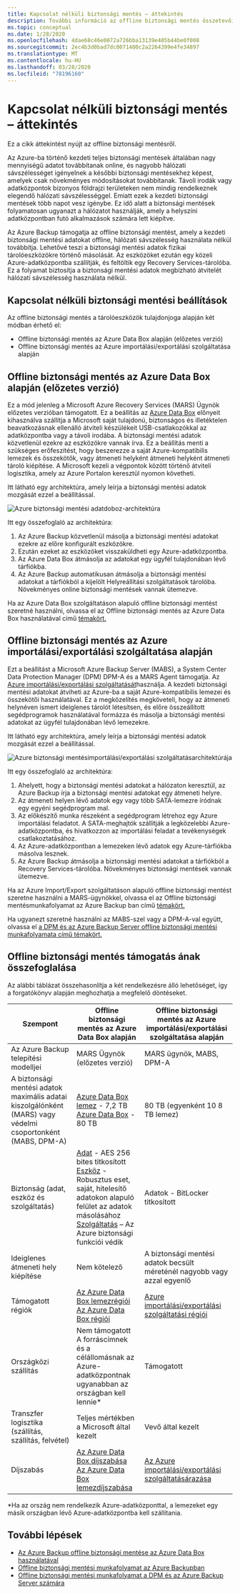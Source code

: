 ```yaml
---
title: Kapcsolat nélküli biztonsági mentés – áttekintés
description: További információ az offline biztonsági mentés összetevőiről. Ezek közé tartozik az Azure Data Box-on alapuló offline biztonsági mentés és az Azure import/export szolgáltatáson alapuló offline biztonsági mentés.
ms.topic: conceptual
ms.date: 1/28/2020
ms.openlocfilehash: 4dae68c46e0072a726bba13139e405b44be0f008
ms.sourcegitcommit: 2ec4b3d0bad7dc0071400c2a2264399e4fe34897
ms.translationtype: MT
ms.contentlocale: hu-HU
ms.lasthandoff: 03/28/2020
ms.locfileid: "78196160"
---
```

# <a name="overview-of-offline-backup"></a>Kapcsolat nélküli biztonsági mentés – áttekintés

Ez a cikk áttekintést nyújt az offline biztonsági mentésről.

Az Azure-ba történő kezdeti teljes biztonsági mentések általában nagy mennyiségű adatot továbbítanak online, és nagyobb hálózati sávszélességet igényelnek a későbbi biztonsági mentésekhez képest, amelyek csak növekményes módosításokat továbbítanak. Távoli irodák vagy adatközpontok bizonyos földrajzi területeken nem mindig rendelkeznek elegendő hálózati sávszélességgel. Emiatt ezek a kezdeti biztonsági mentések több napot vesz igénybe. Ez idő alatt a biztonsági mentések folyamatosan ugyanazt a hálózatot használják, amely a helyszíni adatközpontban futó alkalmazások számára lett kiépítve.

Az Azure Backup támogatja az offline biztonsági mentést, amely a kezdeti biztonsági mentési adatokat offline, hálózati sávszélesség használata nélkül továbbítja. Lehetővé teszi a biztonsági mentési adatok fizikai tárolóeszközökre történő másolását. Az eszközöket ezután egy közeli Azure-adatközpontba szállítják, és feltöltik egy Recovery Services-tárolóba. Ez a folyamat biztosítja a biztonsági mentési adatok megbízható átvitelét hálózati sávszélesség használata nélkül.

## <a name="offline-backup-options"></a>Kapcsolat nélküli biztonsági mentési beállítások

Az offline biztonsági mentés a tárolóeszközök tulajdonjoga alapján két módban érhető el:

- Offline biztonsági mentés az Azure Data Box alapján (előzetes verzió)
- Offline biztonsági mentés az Azure importálási/exportálási szolgáltatása alapján

## <a name="offline-backup-based-on-azure-data-box-preview"></a>Offline biztonsági mentés az Azure Data Box alapján (előzetes verzió)

Ez a mód jelenleg a Microsoft Azure Recovery Services (MARS) Ügynök előzetes verzióban támogatott. Ez a beállítás az [Azure Data Box](https://azure.microsoft.com/services/databox/) előnyeit kihasználva szállítja a Microsoft saját tulajdonú, biztonságos és illetéktelen beavatkozásnak ellenálló átviteli készülékeit USB-csatlakozókkal az adatközpontba vagy a távoli irodába. A biztonsági mentési adatok közvetlenül ezekre az eszközökre vannak írva. Ez a beállítás menti a szükséges erőfeszítést, hogy beszerezze a saját Azure-kompatibilis lemezek és összekötők, vagy átmeneti helyként átmeneti helyként átmeneti tároló kiépítése. A Microsoft kezeli a végpontok között történő átviteli logisztika, amely az Azure Portalon keresztül nyomon követheti. 

Itt látható egy architektúra, amely leírja a biztonsági mentési adatok mozgását ezzel a beállítással.

![Azure biztonsági mentési adatdoboz-architektúra](./media/offline-backup-overview/azure-backup-databox-architecture.png)

Itt egy összefoglaló az architektúra:

1. Az Azure Backup közvetlenül másolja a biztonsági mentési adatokat ezekre az előre konfigurált eszközökre.
2. Ezután ezeket az eszközöket visszaküldheti egy Azure-adatközpontba.
3. Az Azure Data Box átmásolja az adatokat egy ügyfél tulajdonában lévő tárfiókba.
4. Az Azure Backup automatikusan átmásolja a biztonsági mentési adatokat a tárfiókból a kijelölt Helyreállítási szolgáltatások tárolóba. Növekményes online biztonsági mentések vannak ütemezve.

Ha az Azure Data Box szolgáltatáson alapuló offline biztonsági mentést szeretné használni, olvassa el az Offline biztonsági mentés az Azure Data Box használatával című [témakört.](offline-backup-azure-data-box.md)

## <a name="offline-backup-based-on-the-azure-importexport-service"></a>Offline biztonsági mentés az Azure importálási/exportálási szolgáltatása alapján

Ezt a beállítást a Microsoft Azure Backup Server (MABS), a System Center Data Protection Manager (DPM) DPM-A és a MARS Agent támogatja. Az [Azure importálási/exportálási szolgáltatását](https://docs.microsoft.com/azure/storage/common/storage-import-export-service)használja. A kezdeti biztonsági mentési adatokat átviheti az Azure-ba a saját Azure-kompatibilis lemezei és összekötői használatával. Ez a megközelítés megköveteli, hogy az átmeneti helynéven ismert ideiglenes tárolót létesítsen, és előre összeállított segédprogramok használatával formázza és másolja a biztonsági mentési adatokat az ügyfél tulajdonában lévő lemezekre. 

Itt látható egy architektúra, amely leírja a biztonsági mentési adatok mozgását ezzel a beállítással.

![Azure biztonsági mentésimportálási/exportálási szolgáltatásarchitektúrája](./media/offline-backup-overview/azure-backup-import-export.png)

Itt egy összefoglaló az architektúra:

1. Ahelyett, hogy a biztonsági mentési adatokat a hálózaton keresztül, az Azure Backup írja a biztonsági mentési adatokat egy átmeneti helyre.
2. Az átmeneti helyen lévő adatok egy vagy több SATA-lemezre íródnak egy egyéni segédprogram mal.
3. Az előkészítő munka részeként a segédprogram létrehoz egy Azure importálási feladatot. A SATA-meghajtók szállítják a legközelebbi Azure-adatközpontba, és hivatkozzon az importálási feladat a tevékenységek csatlakoztatásához.
4. Az Azure-adatközpontban a lemezeken lévő adatok egy Azure-tárfiókba másolva lesznek.
5. Az Azure Backup átmásolja a biztonsági mentési adatokat a tárfiókból a Recovery Services-tárolóba. Növekményes biztonsági mentések vannak ütemezve.

Ha az Azure Import/Export szolgáltatáson alapuló offline biztonsági mentést szeretne használni a MARS-ügynökkel, olvassa el az Offline biztonsági mentésmunkafolyamat az Azure Backup ban című [témakört.](https://docs.microsoft.com/azure/backup/backup-azure-backup-import-export)

Ha ugyanezt szeretné használni az MABS-szel vagy a DPM-A-val együtt, olvassa el [a DPM és az Azure Backup Server offline biztonsági mentési munkafolyamata című témakört.](https://docs.microsoft.com/azure/backup/backup-azure-backup-server-import-export-)

## <a name="offline-backup-support-summary"></a>Offline biztonsági mentés támogatás ának összefoglalása

Az alábbi táblázat összehasonlítja a két rendelkezésre álló lehetőséget, így a forgatókönyv alapján meghozhatja a megfelelő döntéseket.

| **Szempont**                                            | **Offline biztonsági mentés az Azure Data Box alapján**                     | **Offline biztonsági mentés az Azure importálási/exportálási szolgáltatása alapján**                |
| ------------------------------------------------------------ | ------------------------------------------------------------ | ------------------------------------------------------------ |
| Az Azure Backup telepítési modelljei                              | MARS Ügynök (előzetes verzió)                                              | MARS ügynök, MABS, DPM-A                                           |
| A biztonsági mentési adatok maximális adatai kiszolgálónként (MARS) vagy védelmi csoportonként (MABS, DPM-A) | [Azure Data Box lemez](https://docs.microsoft.com/azure/databox/data-box-disk-overview) - 7,2 TB <br> [Azure Data Box](https://docs.microsoft.com/azure/databox/data-box-overview) - 80 TB       | 80 TB (egyenként 10 8 TB lemez)                          |
| Biztonság (adat, eszköz és szolgáltatás)                           | [Adat](https://docs.microsoft.com/azure/databox/data-box-security#data-box-data-protection) - AES 256 bites titkosított <br> [Eszköz](https://docs.microsoft.com/azure/databox/data-box-security#data-box-device-protection) - Robusztus eset, saját, hitelesítő adatokon alapuló felület az adatok másolásához <br> [Szolgáltatás](https://docs.microsoft.com/azure/databox/data-box-security#data-box-service-protection) – Az Azure biztonsági funkciói védik | Adatok - BitLocker titkosított                                 |
| Ideiglenes átmeneti hely kiépítése                     | Nem kötelező                                                | A biztonsági mentési adatok becsült méreténél nagyobb vagy azzal egyenlő        |
| Támogatott régiók                                           | [Az Azure Data Box lemezrégiói](https://docs.microsoft.com/azure/databox/data-box-disk-overview#region-availability) <br> [Az Azure Data Box régiói](https://docs.microsoft.com/azure/databox/data-box-disk-overview#region-availability) | [Azure importálási/exportálási szolgáltatási régiói](https://docs.microsoft.com/azure/storage/common/storage-import-export-service#region-availability) |
| Országközi szállítás                                     | Nem támogatott  <br>    A forráscímnek és a célállomásnak az Azure-adatközpontnak ugyanabban az országban kell lennie* | Támogatott                                                    |
| Transzfer logisztika (szállítás, szállítás, felvétel)           | Teljes mértékben a Microsoft által kezelt                                     | Vevő által kezelt                                            |
| Díjszabás                                                      | [Az Azure Data Box díjszabása](https://azure.microsoft.com/pricing/details/databox/) <br> [Az Azure Data Box lemezdíjszabása](https://azure.microsoft.com/pricing/details/databox/disk/) | [Az Azure importálási/exportálási szolgáltatásárazása](https://azure.microsoft.com/pricing/details/storage-import-export/) |

*Ha az ország nem rendelkezik Azure-adatközponttal, a lemezeket egy másik országban lévő Azure-adatközpontba kell szállítania.

## <a name="next-steps"></a>További lépések

* [Az Azure Backup offline biztonsági mentése az Azure Data Box használatával](offline-backup-azure-data-box.md#backup-data-size-and-supported-data-box-skus)
* [Offline biztonsági mentési munkafolyamat az Azure Backupban](backup-azure-backup-import-export.md) 
* [Offline biztonsági mentési munkafolyamat a DPM és az Azure Backup Server számára](backup-azure-backup-server-import-export-.md)
